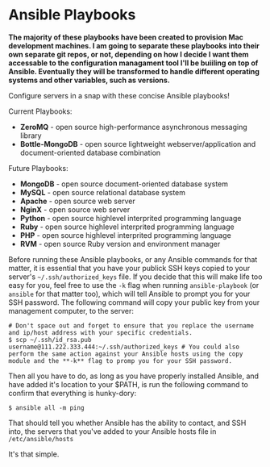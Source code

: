 Ansible Playbooks
=================

**The majority of these playbooks have been created to provision Mac development machines. I am going to separate these playbooks into their own separate git repos, or not, depending on how I decide I want them accessable to the configuration managament tool I'll be buiiling on top of Ansible. Eventually they will be transformed to handle different operating systems and other variables, such as versions.**

Configure servers in a snap with these concise Ansible playbooks!

Current Playbooks:

* **ZeroMQ** - open source high-performance asynchronous messaging library
* **Bottle-MongoDB** - open source lightweight webserver/application and document-oriented database combination

Future Playbooks:

* **MongoDB** - open source document-oriented database system
* **MySQL** - open source relational database system
* **Apache** - open source web server
* **NginX** - open source web server
* **Python** - open source highlevel interprited programming language
* **Ruby** - open source highlevel interprited programming language
* **PHP** - open source highlevel interprited programming language
* **RVM** - open source Ruby version and environment manager

Before running these Ansible playbooks, or any Ansible commands for that matter, it is essential that you have your publick SSH keys copied to your server's `~/.ssh/authorized_keys` file. If you decide that this will make life too easy for you, feel free to use the `-k` flag when running `ansible-playbook` (or `ansible` for that matter too), which will tell Ansible to prompt you for your SSH password. The following command will copy your public key from your management computer, to the server:
	
	# Don't space out and forget to ensure that you replace the username and ip/host address with your specific credentials.
	$ scp ~/.ssh/id_rsa.pub username@111.222.333.444:~/.ssh/authorized_keys # You could also perform the same action against your Ansible hosts using the copy module and the **-k** flag to promp you for your SSH password.

Then all you have to do, as long as you have properly installed Ansible, and have added it's location to your $PATH, is run the following command to confirm that everything is hunky-dory:

	$ ansible all -m ping
	
That should tell you whether Ansible has the ability to contact, and SSH into, the servers that you've added to your Ansible hosts file in `/etc/ansible/hosts`

It's that simple.